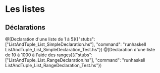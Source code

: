 # Les listes
## Déclarations
@[Declaration d'une liste de 1 à 5]({"stubs": ["ListAndTuple_List_SimpleDeclaration.hs"], "command": "runhaskell ListAndTuple_List_SimpleDeclaration_Test.hs"})
@[Declaration d'une liste de 10 à 1000 à l'aide des ranges]({"stubs": ["ListAndTuple_List_RangeDeclaration.hs"], "command": "runhaskell ListAndTuple_List_RangeDeclaration_Test.hs"})
